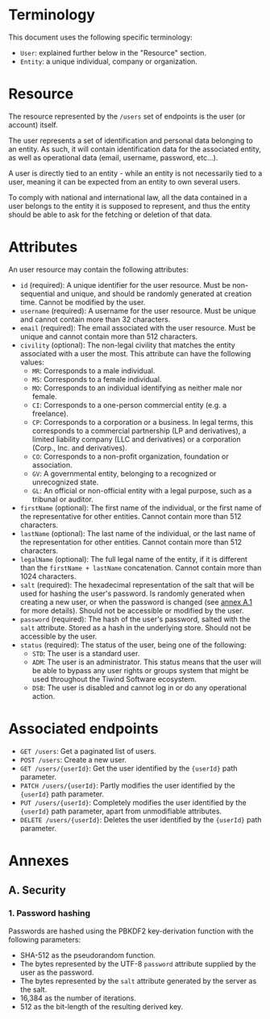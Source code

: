 # Terminology

This document uses the following specific terminology:
* `User`: explained further below in the "Resource" section.
* `Entity`: a unique individual, company or organization.

# Resource

The resource represented by the `/users` set of endpoints is the user (or account) itself.

The user represents a set of identification and personal data belonging to an entity. As such, it will contain
identification data for the associated entity, as well as operational data (email, username, password, etc...).

A user is directly tied to an entity - while an entity is not necessarily tied to a user, meaning it can be expected
from an entity to own several users.

To comply with national and international law, all the data contained in a user belongs to the entity it is supposed to
represent, and thus the entity should be able to ask for the fetching or deletion of that data.

# Attributes

An user resource may contain the following attributes:
* `id` (required): A unique identifier for the user resource. Must be non-sequential and unique, and should be randomly
generated at creation time. Cannot be modified by the user.
* `username` (required): A username for the user resource. Must be unique and cannot contain more than 32 characters.
* `email` (required): The email associated with the user resource. Must be unique and cannot contain more than
512 characters.
* `civility` (optional): The non-legal civility that matches the entity associated with a user the most. This attribute
can have the following values:
  * `MR`: Corresponds to a male individual.
  * `MS`: Corresponds to a female individual.
  * `MO`: Corresponds to an individual identifying as neither male nor female.
  * `CI`: Corresponds to a one-person commercial entity (e.g. a freelance).
  * `CP`: Corresponds to a corporation or a business. In legal terms, this corresponds to a commercial partnership
(LP and derivatives), a limited liability company (LLC and derivatives) or a corporation (Corp., Inc. and derivatives).
  * `CO`: Corresponds to a non-profit organization, foundation or association.
  * `GV`: A governmental entity, belonging to a recognized or unrecognized state.
  * `GL`: An official or non-official entity with a legal purpose, such as a tribunal or auditor.
* `firstName` (optional): The first name of the individual, or the first name of the representative for other entities.
Cannot contain more than 512 characters.
* `lastName` (optional): The last name of the individual, or the last name of the representation for other entities.
Cannot contain more than 512 characters.
* `legalName` (optional): The full legal name of the entity, if it is different than the `firstName + lastName`
concatenation. Cannot contain more than 1024 characters.
* `salt` (required): The hexadecimal representation of the salt that will be used for hashing the user's password.
Is randomly generated when creating a new user, or when the password is changed (see [annex A.1](#1.-Password-hashing)
for more details). Should not be accessible or modified by the user.
* `password` (required): The hash of the user's password, salted with the `salt` attribute. Stored as a hash in the
underlying store. Should not be accessible by the user.
* `status` (required): The status of the user, being one of the following:
  * `STD`: The user is a standard user.
  * `ADM`: The user is an administrator. This status means that the user will be able to bypass any user rights or
  groups system that might be used throughout the Tiwind Software ecosystem.
  * `DSB`: The user is disabled and cannot log in or do any operational action.

# Associated endpoints

- `GET /users`: Get a paginated list of users.
- `POST /users`: Create a new user.
- `GET /users/{userId}`: Get the user identified by the `{userId}` path parameter.
- `PATCH /users/{userId}`: Partly modifies the user identified by the `{userId}` path parameter.
- `PUT /users/{userId}`: Completely modifies the user identified by the `{userId}` path parameter, apart from
unmodifiable attributes.
- `DELETE /users/{userId}`: Deletes the user identified by the `{userId}` path parameter.

# Annexes

## A. Security

### 1. Password hashing

Passwords are hashed using the PBKDF2 key-derivation function with the following parameters:
- SHA-512 as the pseudorandom function.
- The bytes represented by the UTF-8 `password` attribute supplied by the user as the password.
- The bytes represented by the `salt` attribute generated by the server as the salt.
- 16,384 as the number of iterations.
- 512 as the bit-length of the resulting derived key.